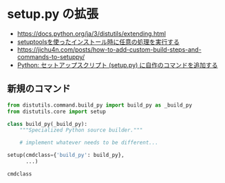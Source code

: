 # setup.py の拡張

* <https://docs.python.org/ja/3/distutils/extending.html>
* [setuptoolsを使ったインストール時に任意の処理を実行する](https://qiita.com/kokumura/items/c2f3670ee5baebdef86b)
* <https://jichu4n.com/posts/how-to-add-custom-build-steps-and-commands-to-setuppy/>
* [Python: セットアップスクリプト (setup.py) に自作のコマンドを追加する](https://blog.amedama.jp/entry/2015/09/17/224627)

## 新規のコマンド

```py
from distutils.command.build_py import build_py as _build_py
from distutils.core import setup

class build_py(_build_py):
    """Specialized Python source builder."""

    # implement whatever needs to be different...

setup(cmdclass={'build_py': build_py},
      ...)
```

`cmdclass`
